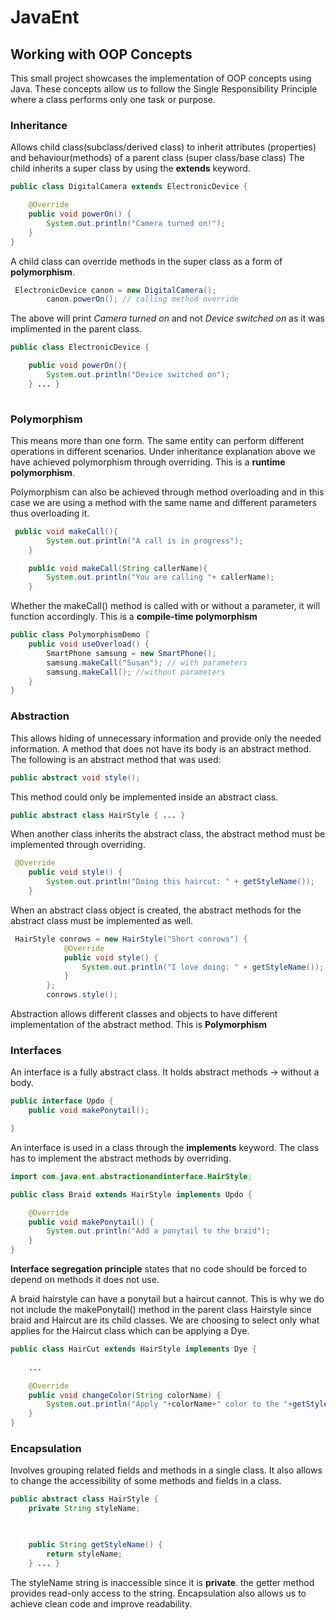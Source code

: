 # JavaEnt 

## Working with OOP Concepts
This small project showcases the implementation of OOP concepts using Java. 
These concepts allow us to follow the Single Responsibility Principle where a class performs only one task or purpose.

### Inheritance
Allows child class(subclass/derived class) to inherit attributes (properties) and behaviour(methods) of a parent class (super class/base class)
The child inherits a super class by using the **extends** keyword. 
```java
public class DigitalCamera extends ElectronicDevice {

    @Override
    public void powerOn() {
        System.out.println("Camera turned on!");
    }
}
```
A child class can override methods in the super class as a form of **polymorphism**.
```java
 ElectronicDevice canon = new DigitalCamera();
        canon.powerOn(); // calling method override
```
The above will print _Camera turned on_ and not _Device switched on_ as it was implimented in the parent class.
```java
public class ElectronicDevice {

    public void powerOn(){
        System.out.println("Device switched on");
    } ... }
    
```

### Polymorphism
This means more than one form. The same entity can perform different operations in different scenarios. Under inheritance explanation 
above we have achieved polymorphism through overriding. This is a **runtime polymorphism**.

Polymorphism can also be achieved through method overloading and in this case we are using a method with the same name and different parameters thus overloading it.
```java
 public void makeCall(){
        System.out.println("A call is in progress");
    }

    public void makeCall(String callerName){
        System.out.println("You are calling "+ callerName);
    }
```
Whether the makeCall() method is called with or without a parameter, it will function accordingly. This is a **compile-time polymorphism**
```java
public class PolymorphismDemo {
    public void useOverload() {
        SmartPhone samsung = new SmartPhone();
        samsung.makeCall("Susan"); // with parameters
        samsung.makeCall(); //without parameters
    }
}
```
### Abstraction
This allows hiding of unnecessary information and provide only the needed information. A method that  does not have its body is an abstract method.
The following is an abstract method that was used:

```java
public abstract void style();
```
This method could only be implemented inside an abstract class.

```java
public abstract class HairStyle { ... }
```

When another class inherits the abstract class, the abstract method must be implemented through overriding.
```java
 @Override
    public void style() {
        System.out.println("Doing this haircut: " + getStyleName());
    }
```
When an abstract class object is created, the abstract methods for the abstract class must be implemented as well.
```java
 HairStyle conrows = new HairStyle("Short conrows") {
            @Override
            public void style() {
                System.out.println("I love doing: " + getStyleName());
            }
        };
        conrows.style();
```
Abstraction allows different classes and objects to have different implementation of the abstract method. This is **Polymorphism**

### Interfaces
An interface is a fully abstract class. It holds abstract methods -> without a body.
```java
public interface Updo {
    public void makePonytail();

}
```
An interface is used in a class through the **implements** keyword. The class has to implement the abstract methods by overriding.

```java
import com.java.ent.abstractionandinterface.HairStyle;

public class Braid extends HairStyle implements Updo {

    @Override
    public void makePonytail() {
        System.out.println("Add a ponytail to the braid");
    }
}
```
**Interface segregation principle** states that no code should be forced to depend on methods it does not use.

A braid hairstyle can have a ponytail but a haircut cannot. This is why we do not include the makePonytail() method in the parent class Hairstyle since braid and Haircut are its child classes. We are choosing to select only what applies for the Haircut class which can be applying a Dye.
```java
public class HairCut extends HairStyle implements Dye {
   
    ...

    @Override
    public void changeColor(String colorName) {
        System.out.println("Apply "+colorName+" color to the "+getStyleName());
    }
}
```

### Encapsulation
Involves grouping related fields and methods in a single class. It also allows to change the accessibility of some methods and fields in a class.
```java
public abstract class HairStyle {
    private String styleName;

    

    public String getStyleName() {
        return styleName;
    } ... }

```
The styleName string is inaccessible since it is **private**. the getter method provides read-only access to the string.
Encapsulation also allows us to achieve clean code and improve readability.

